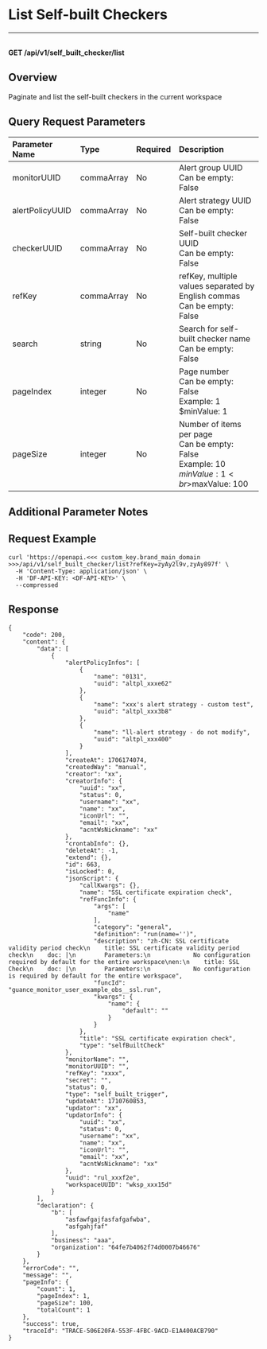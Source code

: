 # List Self-built Checkers

---

<br />**GET /api/v1/self_built_checker/list**

## Overview
Paginate and list the self-built checkers in the current workspace



## Query Request Parameters

| Parameter Name        | Type     | Required | Description              |
|:-------------------|:-------|:-----|:----------------|
| monitorUUID | commaArray | No | Alert group UUID<br>Can be empty: False <br> |
| alertPolicyUUID | commaArray | No | Alert strategy UUID<br>Can be empty: False <br> |
| checkerUUID | commaArray | No | Self-built checker UUID<br>Can be empty: False <br> |
| refKey | commaArray | No | refKey, multiple values separated by English commas<br>Can be empty: False <br> |
| search | string | No | Search for self-built checker name<br>Can be empty: False <br> |
| pageIndex | integer | No | Page number<br>Can be empty: False <br>Example: 1 <br>$minValue: 1 <br> |
| pageSize | integer | No | Number of items per page<br>Can be empty: False <br>Example: 10 <br>$minValue: 1 <br>$maxValue: 100 <br> |

## Additional Parameter Notes



## Request Example
```shell
curl 'https://openapi.<<< custom_key.brand_main_domain >>>/api/v1/self_built_checker/list?refKey=zyAy2l9v,zyAy897f' \
  -H 'Content-Type: application/json' \
  -H 'DF-API-KEY: <DF-API-KEY>' \
  --compressed
```



## Response
```shell
{
    "code": 200,
    "content": {
        "data": [
            {
                "alertPolicyInfos": [
                    {
                        "name": "0131",
                        "uuid": "altpl_xxxe62"
                    },
                    {
                        "name": "xxx's alert strategy - custom test",
                        "uuid": "altpl_xxx3b8"
                    },
                    {
                        "name": "ll-alert strategy - do not modify",
                        "uuid": "altpl_xxx400"
                    }
                ],
                "createAt": 1706174074,
                "createdWay": "manual",
                "creator": "xx",
                "creatorInfo": {
                    "uuid": "xx",
                    "status": 0,
                    "username": "xx",
                    "name": "xx",
                    "iconUrl": "",
                    "email": "xx",
                    "acntWsNickname": "xx"
                },
                "crontabInfo": {},
                "deleteAt": -1,
                "extend": {},
                "id": 663,
                "isLocked": 0,
                "jsonScript": {
                    "callKwargs": {},
                    "name": "SSL certificate expiration check",
                    "refFuncInfo": {
                        "args": [
                            "name"
                        ],
                        "category": "general",
                        "definition": "run(name='')",
                        "description": "zh-CN: SSL certificate validity period check\n    title: SSL certificate validity period check\n    doc: |\n        Parameters:\n            No configuration required by default for the entire workspace\nen:\n    title: SSL Check\n    doc: |\n        Parameters:\n            No configuration is required by default for the entire workspace",
                        "funcId": "guance_monitor_user_example_obs__ssl.run",
                        "kwargs": {
                            "name": {
                                "default": ""
                            }
                        }
                    },
                    "title": "SSL certificate expiration check",
                    "type": "selfBuiltCheck"
                },
                "monitorName": "",
                "monitorUUID": "",
                "refKey": "xxxx",
                "secret": "",
                "status": 0,
                "type": "self_built_trigger",
                "updateAt": 1710760853,
                "updator": "xx",
                "updatorInfo": {
                    "uuid": "xx",
                    "status": 0,
                    "username": "xx",
                    "name": "xx",
                    "iconUrl": "",
                    "email": "xx",
                    "acntWsNickname": "xx"
                },
                "uuid": "rul_xxxf2e",
                "workspaceUUID": "wksp_xxx15d"
            }
        ],
        "declaration": {
            "b": [
                "asfawfgajfasfafgafwba",
                "asfgahjfaf"
            ],
            "business": "aaa",
            "organization": "64fe7b4062f74d0007b46676"
        }
    },
    "errorCode": "",
    "message": "",
    "pageInfo": {
        "count": 1,
        "pageIndex": 1,
        "pageSize": 100,
        "totalCount": 1
    },
    "success": true,
    "traceId": "TRACE-506E20FA-553F-4FBC-9ACD-E1A400ACB790"
} 
```